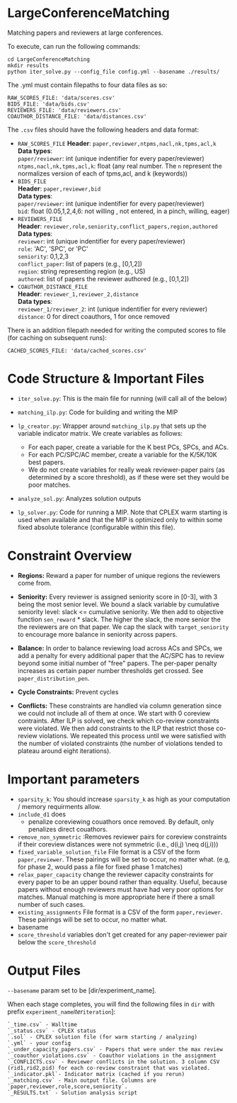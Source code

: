 # LargeConferenceMatching
Matching papers and reviewers at large conferences.

To execute, can run the following commands:
```
cd LargeConferenceMatching
mkdir results
python iter_solve.py --config_file config.yml --basename ./results/
```

The .yml must contain filepaths to four data files as so:

```
RAW_SCORES_FILE: 'data/scores.csv'
BIDS_FILE: 'data/bids.csv'
REVIEWERS_FILE: 'data/reviewers.csv'
COAUTHOR_DISTANCE_FILE: 'data/distances.csv'
```

The `.csv` files should have the following headers and data format:
- `RAW_SCORES_FILE`
**Header**: `paper,reviewer,ntpms,nacl,nk,tpms,acl,k`\
**Data types**:\
`paper/reviewer`: int (unique indentifier for every paper/reviewer)\
`ntpms,nacl,nk,tpms,acl,k`: float (any real number. The `n` represent the normalizes version of each of tpms,acl, and k (keywords))
- `BIDS_FILE`\
**Header**: `paper,reviewer,bid`\
**Data types**:\
`paper/reviewer`: int (unique indentifier for every paper/reviewer)\
`bid`: float (0.05,1,2,4,6: not willing , not entered, in a pinch, willing, eager)
- `REVIEWERS_FILE`\
**Header**: `reviewer,role,seniority,conflict_papers,region,authored`\
**Data types**:\
`reviewer`: int (unique indentifier for every paper/reviewer)\
`role`: 'AC', 'SPC', or 'PC'\
`seniority`: 0,1,2,3\
`conflict_paper`: list of papers (e.g., [0,1,2])\
`region`: string representing region (e.g., US)\
`authored`: list of papers the reviewer authored (e.g., [0,1,2])
- `COAUTHOR_DISTANCE_FILE`\
**Header**: `reviewer_1,reviewer_2,distance`\
**Data types**:\
`reviewer_1/reviewer_2`: int (unique indentifier for every reviewer)\
`distance`: 0 for direct coauthors, 1 for once removed

There is an addition filepath needed for writing the computed scores to file (for caching on subsequent runs):
```
CACHED_SCORES_FILE: 'data/cached_scores.csv'
```


# Code Structure & Important Files
- `iter_solve.py`: This is the main file for running (will call all of the below)

- `matching_ilp.py`: Code for building and writing the MIP
- `lp_creator.py`: Wrapper around `matching_ilp.py` that sets up the variable indicator matrix. We create variables as follows:
    - For each paper, create a variable for the K best PCs, SPCs, and ACs.
    - For each PC/SPC/AC member, create a variable for the K/5K/10K best papers. 
    - We do not create variables for really weak reviewer-paper pairs (as determined by a score threshold), as if these were set they would be poor matches.

- `analyze_sol.py`: Analyzes solution outputs
- `lp_solver.py`: Code for running a MIP. Note that CPLEX warm starting is used when available and that the MIP is optimized only to within some fixed absolute tolerance (configurable within this file).

# Constraint Overview

- **Regions:** Reward a paper for number of unique regions the reviewers come from.

- **Seniority:** Every reviewer is assigned seniority score in [0-3], with 3 being the most senior level. We bound a slack variable by cumulative seniority level: slack <= cumulative seniority. We then add to objective function `sen_reward` * slack. The higher the slack, the more senior the the reviewers are on that paper. We cap the slack with `target_seniority` to encourage more balance in seniority across papers.

- **Balance:** In order to balance reviewing load across ACs and SPCs, we add a penalty for every additional paper that the AC/SPC has to review beyond some initial number of "free" papers. The per-paper penalty increases as certain paper number thresholds get crossed. See `paper_distribution_pen`.

- **Cycle Constraints:** Prevent cycles

- **Conflicts:** These constraints are handled via column generation since we could not include all of them at once. We start with 0 coreview contraints. After ILP is solved, we check which co-review constraints were violated. We then add constraints to the ILP that restrict those co-review violations. We repeated this process until we were satisfied with the number of violated constraints (the number of violations tended to plateau around eight iterations).

# Important parameters

- `sparsity_k`: You should increase `sparsity_k` as high as your computation / memory requirments allow.
- `include_d1` does
    - penalize coreviewing couathors once removed. By default, only penalizes direct couathors.
- `remove_non_symmetric` :Removes reviewer pairs for coreview constraints if their coreview distances were not symmetric (i.e., d(i,j) \neq d(j,i)))
- `fixed_variable_solution_file` File format is a CSV of the form `paper,reviewer`. These pairings will be set to occur, no matter what. (e.g, for phase 2, would pass a file for fixed phase 1 matches)
- `relax_paper_capacity` change the reviewer capacity constraints for every paper to be an upper bound rather than equality. Useful, because papers without enough reviewers must have had very poor options for matches. Manual matching is more appropriate here if there a small number of such cases.
- `existing_assignments` File format is a CSV of the form `paper,reviewer`. These pairings will be set to occur, no matter what.
- basename
- `score_threshold` variables don't get created for any paper-reviewer pair below the `score_threshold`


# Output Files

`--basename` param set to be [dir/experiment_name].

When each stage completes, you will find the following files in `dir` with prefix `experiment_name`_iter_`iteration`]: 
    
    `_time.csv` - Walltime
    `_status.csv` - CPLEX status
    `.sol` - CPLEX solution file (for warm starting / analyzing)
    `.yml` - your config
    `_under_capacity_papers.csv` - Papers that were under the max review
    `_coauthor_violations.csv` - Coauthor violations in the assignment
    `_CONFLICTS.csv` - Reviewer conflicts in the solution. 3 column CSV (rid1,rid2,pid) for each co-review constraint that was violated.
    `_indicator.pkl`- Indicator matrix (cached if you rerun)
    `_matching.csv` - Main output file. Columns are `paper,reviewer,role,score,seniority`.
    `_RESULTS.txt` - Solution analysis script 



